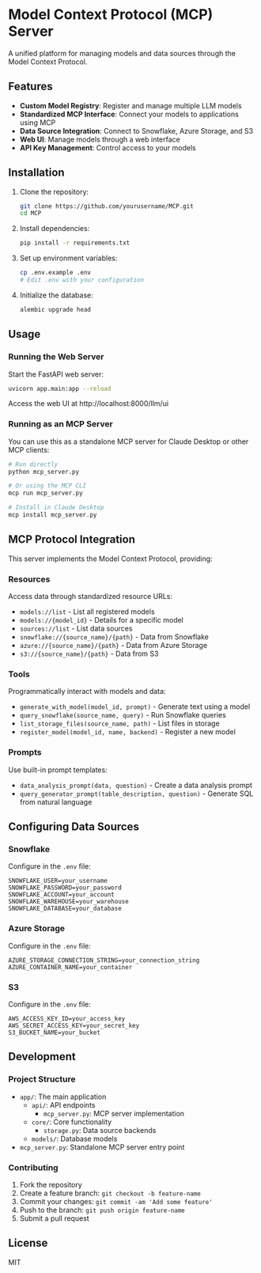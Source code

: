 # Model Context Protocol (MCP) Server

A unified platform for managing models and data sources through the Model Context Protocol.

## Features

- **Custom Model Registry**: Register and manage multiple LLM models
- **Standardized MCP Interface**: Connect your models to applications using MCP
- **Data Source Integration**: Connect to Snowflake, Azure Storage, and S3
- **Web UI**: Manage models through a web interface
- **API Key Management**: Control access to your models

## Installation

1. Clone the repository:
   ```bash
   git clone https://github.com/yourusername/MCP.git
   cd MCP
   ```

2. Install dependencies:
   ```bash
   pip install -r requirements.txt
   ```

3. Set up environment variables:
   ```bash
   cp .env.example .env
   # Edit .env with your configuration
   ```

4. Initialize the database:
   ```bash
   alembic upgrade head
   ```

## Usage

### Running the Web Server

Start the FastAPI web server:

```bash
uvicorn app.main:app --reload
```

Access the web UI at http://localhost:8000/llm/ui

### Running as an MCP Server

You can use this as a standalone MCP server for Claude Desktop or other MCP clients:

```bash
# Run directly
python mcp_server.py

# Or using the MCP CLI
mcp run mcp_server.py

# Install in Claude Desktop
mcp install mcp_server.py
```

## MCP Protocol Integration

This server implements the Model Context Protocol, providing:

### Resources

Access data through standardized resource URLs:

- `models://list` - List all registered models
- `models://{model_id}` - Details for a specific model
- `sources://list` - List data sources
- `snowflake://{source_name}/{path}` - Data from Snowflake
- `azure://{source_name}/{path}` - Data from Azure Storage
- `s3://{source_name}/{path}` - Data from S3

### Tools

Programmatically interact with models and data:

- `generate_with_model(model_id, prompt)` - Generate text using a model
- `query_snowflake(source_name, query)` - Run Snowflake queries
- `list_storage_files(source_name, path)` - List files in storage
- `register_model(model_id, name, backend)` - Register a new model

### Prompts

Use built-in prompt templates:

- `data_analysis_prompt(data, question)` - Create a data analysis prompt
- `query_generator_prompt(table_description, question)` - Generate SQL from natural language

## Configuring Data Sources

### Snowflake

Configure in the `.env` file:

```
SNOWFLAKE_USER=your_username
SNOWFLAKE_PASSWORD=your_password
SNOWFLAKE_ACCOUNT=your_account
SNOWFLAKE_WAREHOUSE=your_warehouse
SNOWFLAKE_DATABASE=your_database
```

### Azure Storage

Configure in the `.env` file:

```
AZURE_STORAGE_CONNECTION_STRING=your_connection_string
AZURE_CONTAINER_NAME=your_container
```

### S3

Configure in the `.env` file:

```
AWS_ACCESS_KEY_ID=your_access_key
AWS_SECRET_ACCESS_KEY=your_secret_key
S3_BUCKET_NAME=your_bucket
```

## Development

### Project Structure

- `app/`: The main application
  - `api/`: API endpoints
    - `mcp_server.py`: MCP server implementation
  - `core/`: Core functionality
    - `storage.py`: Data source backends
  - `models/`: Database models
- `mcp_server.py`: Standalone MCP server entry point

### Contributing

1. Fork the repository
2. Create a feature branch: `git checkout -b feature-name`
3. Commit your changes: `git commit -am 'Add some feature'`
4. Push to the branch: `git push origin feature-name`
5. Submit a pull request

## License

MIT